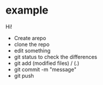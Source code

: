 # example
Hi!

- Create  arepo
- clone the repo
- edit something
- git status to check the differences
- git add (modified files) / (.)
- git commit -m "message"
- git push
